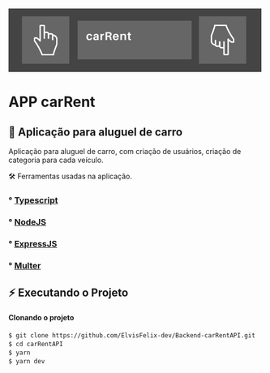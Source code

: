 ![](logo.png)

# APP carRent

## 🚗 Aplicação para aluguel de carro


Aplicação para aluguel de carro, com criação de usuários, criação de categoria para cada veículo.

🛠 Ferramentas usadas na aplicação.

### ° [Typescript](https://github.com/microsoft/TypeScript)
### ° [NodeJS](https://github.com/nodejs)
### ° [ExpressJS](https://github.com/expressjs)
### ° [Multer](https://github.com/expressjs/multer)

## :zap: Executando o Projeto
#### Clonando o projeto
```sh
$ git clone https://github.com/ElvisFelix-dev/Backend-carRentAPI.git
$ cd carRentAPI
$ yarn
$ yarn dev
```







